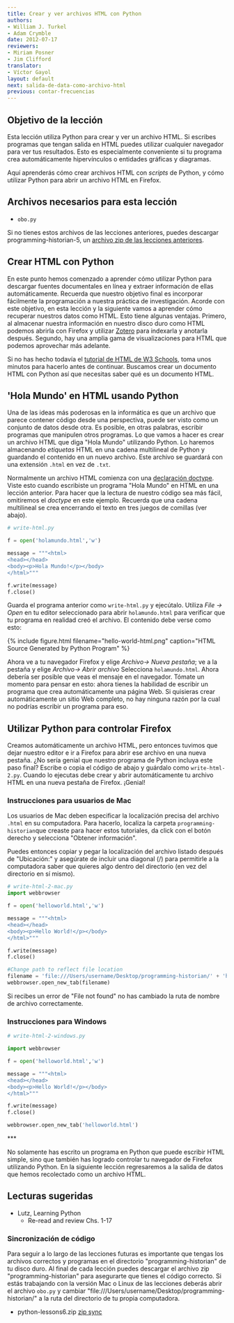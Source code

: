 ```yaml
---
title: Crear y ver archivos HTML con Python
authors:
- William J. Turkel
- Adam Crymble
date: 2012-07-17
reviewers:
- Miriam Posner
- Jim Clifford
translator:
- Víctor Gayol
layout: default
next: salida-de-data-como-archivo-html
previous: contar-frecuencias
---
```


## Objetivo de la lección

Esta lección utiliza Python para crear y ver un archivo HTML. Si escribes programas que tengan salida en HTML puedes utilizar cualquier navegador para ver tus resultados. Esto es especialmente conveniente si tu programa crea automáticamente hipervínculos o entidades gráficas y diagramas.

Aquí aprenderás cómo crear archivos HTML con *scripts* de Python, y cómo utilizar Python para abrir un archivo HTML en Firefox.

## Archivos necesarios para esta lección

- `obo.py`

Si no tienes estos archivos de las lecciones anteriores, puedes descargar programming-historian-5, un [archivo zip de las lecciones anteriores][].

## Crear HTML con Python

En este punto hemos comenzado a aprender cómo utilizar Python para descargar fuentes documentales en línea y extraer información de ellas automáticamente. Recuerda que nuestro objetivo final es incorporar fácilmente la programación a nuestra práctica de investigación. Acorde con este objetivo, en esta lección y la siguiente vamos a aprender cómo recuperar nuestros datos como HTML. Esto tiene algunas ventajas. Primero, al almacenar nuestra información en nuestro disco duro como HTML podemos abrirla con Firefox y utilizar [Zotero][] para indexarla y anotarla después. Segundo, hay una amplia gama de visualizaciones para HTML que podemos aprovechar más adelante.

Si no has hecho todavía el [tutorial de HTML de W3 Schools][], toma unos minutos para hacerlo antes de continuar. Buscamos crear un documento HTML con Python así que necesitas saber qué es un documento HTML.

## 'Hola Mundo' en HTML usando Python

Una de las ideas más poderosas en la informática es que un archivo que parece contener código desde una perspectiva, puede ser visto como un conjunto de datos desde otra. Es posible, en otras palabras, escribir programas que manipulen otros programas. Lo que vamos a hacer es crear un archivo HTML que diga "Hola Mundo" utilizando Python. Lo haremos almacenando *etiquetas* HTML en una cadena multilineal de Python y guardando el contenido en un nuevo archivo. Este archivo se guardará con una extensión `.html` en vez de `.txt`.

Normalmente un archivo HTML comienza con una [declaración doctype][]. Viste esto cuando escribiste un programa "Hola Mundo" en HTML en una lección anterior. Para hacer que la lectura de nuestro código sea más fácil, omitiremos el *doctype* en este ejemplo. Recuerda que una cadena multilineal se crea encerrando el texto en tres juegos de comillas (ver abajo).

``` python
# write-html.py

f = open('holamundo.html','w')

message = """<html>
<head></head>
<body><p>Hola Mundo!</p></body>
</html>"""

f.write(message)
f.close()
``` 

Guarda el programa anterior como `write-html.py` y ejecútalo. Utiliza *File -> Open* en tu editor seleccionado para abrir `holamundo.html` para verificar que tu programa en realidad creó el archivo. El contenido debe verse como esto:

{% include figure.html filename="hello-world-html.png" caption="HTML Source Generated by Python Program" %}

Ahora ve a tu navegador Firefox y elige *Archivo-> Nueva pestaña*; ve a la pestaña y elige *Archivo-> Abrir archivo* Selecciona `holamundo.html`. Ahora debería ser posible que veas el mensaje en el navegador. Tómate un momento para pensar en esto: ahora tienes la habilidad de escribir un programa que crea automáticamente una página Web. Si quisieras crear automáticamente un sitio Web completo, no hay ninguna razón por la cual no podrías escribir un programa para eso.

## Utilizar Python para controlar Firefox

Creamos automáticamente un archivo HTML, pero entonces tuvimos que dejar nuestro editor e ir a Firefox para abrir ese archivo en una nueva pestaña. ¿No sería genial que nuestro programa de Python incluya este paso final? Escribe o copia el código de abajo y guárdalo como `write-html-2.py`. Cuando lo ejecutas debe crear y abrir automáticamente tu archivo HTML en una nueva pestaña de Firefox. ¡Genial!

### Instrucciones para usuarios de Mac

Los usuarios de Mac deben especificar la localización precisa del archivo `.html` en su computadora. Para hacerlo, localiza la carpeta `programming-historian`que creaste para hacer estos tutoriales, da click con el botón derecho y selecciona "Obtener información".

Puedes entonces copiar y pegar la localización del archivo listado después de "Ubicación:" y asegúrate de incluir una diagonal (/) para permitirle a la computadora saber que quieres algo dentro del directorio (en vez del directorio en sí mismo).

``` python
# write-html-2-mac.py
import webbrowser

f = open('helloworld.html','w')

message = """<html>
<head></head>
<body><p>Hello World!</p></body>
</html>"""

f.write(message)
f.close()

#Change path to reflect file location
filename = 'file:///Users/username/Desktop/programming-historian/' + 'holamundo.html'
webbrowser.open_new_tab(filename)
```

Si recibes un error de "File not found" no has cambiado la ruta de nombre de archivo correctamente.

### Instrucciones para Windows

``` python
# write-html-2-windows.py

import webbrowser

f = open('helloworld.html','w')

message = """<html>
<head></head>
<body><p>Hello World!</p></body>
</html>"""

f.write(message)
f.close()

webbrowser.open_new_tab('helloworld.html')
```

\*\*\*

No solamente has escrito un programa en Python que puede escribir HTML simple, sino que también has logrado controlar tu navegador de Firefox utilizando Python. En la siguiente lección regresaremos a la salida de datos que hemos recolectado como un archivo HTML.

## Lecturas sugeridas

-   Lutz, Learning Python
    -   Re-read and review Chs. 1-17

### Sincronización de código

Para seguir a lo largo de las lecciones futuras es importante que tengas los archivos correctos y programas en el directorio "programming-historian" de tu disco duro. Al final de cada lección puedes descargar el archivo zip "programming-historian" para asegurarte que tienes el código correcto. Si estás trabajando con la versión Mac o Linux de las lecciones deberás abrir el archivo `obo.py` y cambiar "file:///Users/username/Desktop/programming-historian/" a la ruta del directorio de tu propia computadora.

-   python-lessons6.zip [zip sync]

  [archivo zip de las lecciones anteriores]: ../assets/python-lessons5.zip
  [Zotero]: http://zotero.org
  [tutorial de HTML de W3 Schools]: http://www.w3schools.com/html/default.asp
  [declaración doctype]: http://www.w3schools.com/tags/tag_doctype.asp
  [zip sync]: ../assets/python-lessons6.zip
